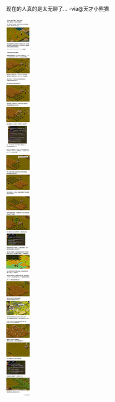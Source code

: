 现在的人真的是太无聊了... -via@天才小熊猫

![b965887d0a894b61a16deaf1ba0a47e9.jpg](https://raw.githubusercontent.com/wxlzmt/cdn1/master/ext/qw/groups/20043/b965887d0a894b61a16deaf1ba0a47e9.jpg)

